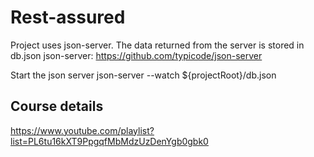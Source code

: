 # Rest-assured
Project uses json-server. The data returned from the server is stored in db.json
json-server:
https://github.com/typicode/json-server

Start the json server 
json-server --watch ${projectRoot}/db.json

## Course details
https://www.youtube.com/playlist?list=PL6tu16kXT9PpgqfMbMdzUzDenYgb0gbk0
